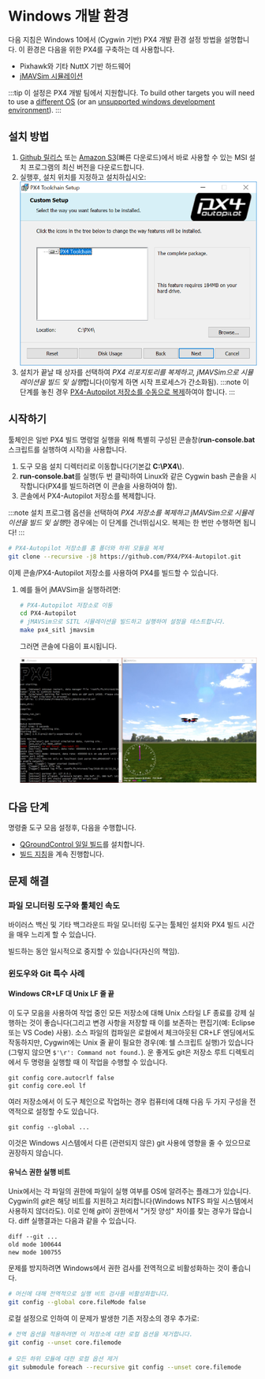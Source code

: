 # Windows 개발 환경

다음 지침은 Windows 10에서 (Cygwin 기반) PX4 개발 환경 설정 방법을 설명합니다. 이 환경은 다음을 위한 PX4를 구축하는 데 사용합니다.
* Pixhawk와 기타 NuttX 기반 하드웨어
* [jMAVSim 시뮬레이션](../simulation/jmavsim.md)

:::tip
이 설정은 PX4 개발 팀에서 지원합니다. To build other targets you will need to use a [different OS](../dev_setup/dev_env.md#supported-targets) (or an [unsupported windows development environment](../advanced/dev_env_unsupported.md)).
:::

<a id="installation"></a>

## 설치 방법

1. [Github 릴리스](https://github.com/PX4/windows-toolchain/releases) 또는 [Amazon S3](https://s3-us-west-2.amazonaws.com/px4-tools/PX4+Windows+Cygwin+Toolchain/PX4+Windows+Cygwin+Toolchain+0.9.msi)(빠른 다운로드)에서 바로 사용할 수 있는 MSI 설치 프로그램의 최신 버전을 다운로드합니다.
1. 실행후, 설치 위치를 지정하고 설치하십시오:![jMAVSimOnWindows](../../assets/toolchain/cygwin_toolchain_installer.png)
1. 설치가 끝날 때 상자를 선택하여 *PX4 리포지토리를 복제하고, jMAVSim으로 시뮬레이션을 빌드 및 실행*합니다(이렇게 하면 시작 프로세스가 간소화됨). :::note 이 단계를 놓친 경우 [PX4-Autopilot 저장소를 수동으로 복제](#getting_started)하여야 합니다.
:::

<a id="getting_started"></a>

## 시작하기

툴체인은 일반 PX4 빌드 명령얼 실행을 위해 특별히 구성된 콘솔창(**run-console.bat** 스크립트를 실행하여 시작)을 사용합니다.

1. 도구 모음 설치 디렉터리로 이동합니다(기본값 **C:\\PX4\\**).
1. **run-console.bat**를 실행(두 번 클릭)하여 Linux와 같은 Cygwin bash 콘솔을 시작합니다(PX4를 빌드하려면 이 콘솔을 사용하여야 함).
1. 콘솔에서 PX4-Autopilot 저장소를 복제합니다.

:::note
설치 프로그램 옵션을 선택하여 *PX4 저장소를 복제하고 jMAVSim으로 시뮬레이션을 빌드 및 실행*한 경우에는 이 단계를 건너뛰십시오. 복제는 한 번만 수행하면 됩니다!
:::

   ```bash
   # PX4-Autopilot 저장소를 홈 폴더와 하위 모듈을 복제
   git clone --recursive -j8 https://github.com/PX4/PX4-Autopilot.git
   ```

   이제 콘솔/PX4-Autopilot 저장소를 사용하여 PX4를 빌드할 수 있습니다.

1. 예를 들어 jMAVSim을 실행하려면:
   ```bash
   # PX4-Autopilot 저장소로 이동
   cd PX4-Autopilot
   # jMAVSim으로 SITL 시뮬레이션을 빌드하고 실행하여 설정을 테스트합니다.
   make px4_sitl jmavsim
   ```
   그러면 콘솔에 다음이 표시됩니다.

   ![jMAVSimOnWindows](../../assets/simulation/jmavsim_windows_cygwin.png)


## 다음 단계

명령줄 도구 모음 설정후, 다음을 수행합니다.

- [QGroundControl 일일 빌드](https://docs.qgroundcontrol.com/en/releases/daily_builds.html)를 설치합니다.
- [빌드 지침](../dev_setup/building_px4.md)을 계속 진행합니다.

<a id="usage_instructions"></a>

## 문제 해결

### 파일 모니터링 도구와 툴체인 속도

바이러스 백신 및 기타 백그라운드 파일 모니터링 도구는 툴체인 설치와 PX4 빌드 시간을 매우 느리게 할 수 있습니다.

빌드하는 동안 일시적으로 중지할 수 있습니다(자신의 책임).

### 윈도우와 Git 특수 사례

#### Windows CR+LF 대 Unix LF 줄 끝

이 도구 모음을 사용하여 작업 중인 모든 저장소에 대해 Unix 스타일 LF 종료를 강제 실행하는 것이 좋습니다(그리고 변경 사항을 저장할 때 이를 보존하는 편집기(예: Eclipse 또는 VS Code) 사용). 소스 파일의 컴파일은 로컬에서 체크아웃된 CR+LF 엔딩에서도 작동하지만, Cygwin에는 Unix 줄 끝이 필요한 경우(예: 쉘 스크립트 실행)가 있습니다(그렇지 않으면 `$'\r': Command not found.`). 운 좋게도 git은 저장소 루트 디렉토리에서 두 명령을 실행할 때 이 작업을 수행할 수 있습니다.
```
git config core.autocrlf false
git config core.eol lf
```

여러 저장소에서 이 도구 체인으로 작업하는 경우 컴퓨터에 대해 다음 두 가지 구성을 전역적으로 설정할 수도 있습니다.
```
git config --global ...
```
이것은 Windows 시스템에서 다른 (관련되지 않은) git 사용에 영향을 줄 수 있으므로 권장하지 않습니다.

#### 유닉스 권한 실행 비트

Unix에서는 각 파일의 권한에 파일이 실행 여부를 OS에 알려주는 플래그가 있습니다. Cygwin의 *git*은 해당 비트를 지원하고 처리합니다(Windows NTFS 파일 시스템에서 사용하지 않더라도). 이로 인해 *git*이 권한에서 "거짓 양성" 차이를 찾는 경우가 많습니다. diff 실행결과는 다음과 같을 수 있습니다.
```
diff --git ...
old mode 100644
new mode 100755
```

문제를 방지하려면 Windows에서 권한 검사를 전역적으로 비활성화하는 것이 좋습니다.
```sh
# 머신에 대해 전역적으로 실행 비트 검사를 비활성화합니다.
git config --global core.fileMode false 
```

로컬 설정으로 인하여 이 문제가 발생한 기존 저장소의 경우 추가로:
```sh
# 전역 옵션을 적용하려면 이 저장소에 대한 로컬 옵션을 제거합니다.
git config --unset core.filemode

# 모든 하위 모듈에 대한 로컬 옵션 제거
git submodule foreach --recursive git config --unset core.filemode 
```




<!--
Instructions for building/updating this toolchain are covered in [Windows Cygwin Development Environment (Maintenance Instructions)](../advanced/windows_cygwin_toolchain_setup.md)
-->